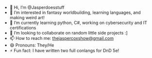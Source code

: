 - 👋 Hi, I’m @Jasperdoesstuff
- 👀 I’m interested in fantasy worldbuilding, learning languages, and making weird art!
- 🌱 I’m currently learning python, C#, working on cybersecurity and IT certifications
- 💞️ I’m looking to collaborate on random little side projects :]
- 📫 How to reach me: thejaspercoxshow@gmail.com
- 😄 Pronouns: They/He
- ⚡ Fun fact: I have written two full conlangs for DnD 5e!

<!---
Jasperdoesstuff/Jasperdoesstuff is a ✨ special ✨ repository because its `README.md` (this file) appears on your GitHub profile.
You can click the Preview link to take a look at your changes.
--->
